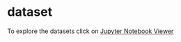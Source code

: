 # dataset

To explore the datasets click on [Jupyter Notebook Viewer](https://nbviewer.jupyter.org/github/Horta/dataset/tree/master/)
